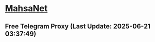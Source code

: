 
# [MahsaNet](https://t.me/mahsa_net)
## Free Telegram Proxy (Last Update: 2025-06-21 03:37:49)

    